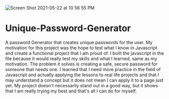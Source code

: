 ![Screen Shot 2021-05-22 at 10 56 55 PM](https://user-images.githubusercontent.com/78561316/119250673-8b162d00-bb56-11eb-89e8-bc161c994106.png)
# Unique-Password-Generator
A password Generator that creates unique passwords for the user.
My motivation for this project was the hope to test what I know in Javascript and create a functional project that I am proud of.
I built the javascript in the file because it would really test my skills and what I learned, same as my motivation.
The problem it solves is creating a safe, secure password for someone that needs one.
I learned that I need more practice in the field of Javascript and actually applying the lessons to real life projects and that I may understand a concept but it does not mean I can apply it to a page just yet.
My project doesn't necessarily stand out in a good way, but it shows that I am really trying my best and that's all I can do for myself.
